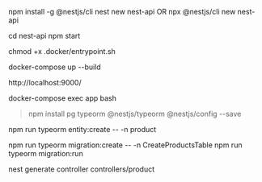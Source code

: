 npm install -g @nestjs/cli
nest new nest-api
OR
npx @nestjs/cli new nest-api

cd nest-api
npm start

chmod +x .docker/entrypoint.sh

docker-compose up --build

http://localhost:9000/

docker-compose exec app bash

> npm install pg typeorm @nestjs/typeorm @nestjs/config --save

npm run typeorm entity:create -- -n product

npm run typeorm migration:create -- -n CreateProductsTable
npm run typeorm migration:run

nest generate controller controllers/product
